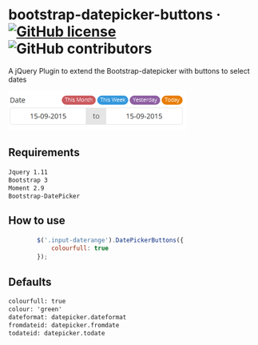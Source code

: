 # bootstrap-datepicker-buttons &middot; [![GitHub license](https://img.shields.io/badge/license-MIT-blue.svg)](https://github.com/rogeroliveira84/bootstrap-datepicker-buttons/blob/master/LICENSE) ![GitHub contributors](https://img.shields.io/github/contributors/rogeroliveira84/bootstrap-datepicker-buttons.svg?color=orange)
A jQuery Plugin to extend the Bootstrap-datepicker with buttons to select dates



![alt tag](https://github.com/rogeroliveira84/bootstrap-datepicker-buttons/blob/master/buttons.png?raw=true)



## Requirements

	Jquery 1.11
	Bootstrap 3
	Moment 2.9
	Bootstrap-DatePicker
	

## How to use
```javascript
        $('.input-daterange').DatePickerButtons({
            colourfull: true
        });
```

        
## Defaults
	colourfull: true
	colour: 'green'
	dateformat: datepicker.dateformat
	fromdateid: datepicker.fromdate
	todateid: datepicker.todate

